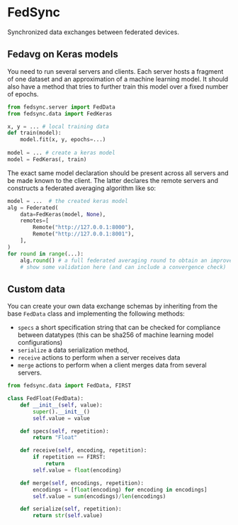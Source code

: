 # FedSync

Synchronized data exchanges between federated devices.

## Fedavg on Keras models
You need to run several servers and clients. Each 
server hosts a fragment of one dataset and an approximation
of a machine learning model. It should also have a method
that tries to further train this model over a fixed number 
of epochs.

```python
from fedsync.server import FedData
from fedsync.data import FedKeras

x, y = ... # local training data
def train(model):
    model.fit(x, y, epochs=...)
    
model = ... # create a keras model
model = FedKeras(, train)
```


The exact same model declaration should be present 
across all servers and
be made known to the client. The latter
declares the remote servers and constructs a federated
averaging algorithm like so:

```python
model = ...  # the created keras model
alg = Federated(
    data=FedKeras(model, None),
    remotes=[
        Remote("http://127.0.0.1:8000"),
        Remote("http://127.0.0.1:8001"),
    ],
)
for round in range(...):
    alg.round() # a full federated averaging round to obtain an improved model
    # show some validation here (and can include a convergence check)
```


## Custom data

You can create your own data exchange schemas
by inheriting from the base `FedData` class and
implementing the following methods:
- `specs` a short specification string that can be checked for compliance between datatypes (this can be sha256 of machine learning model configurations)
- `serialize` a data serialization method,
- `receive` actions to perform when a server receives data 
- `merge` actions to perform when a client merges data from several servers.

```python
from fedsync.data import FedData, FIRST

class FedFloat(FedData):
    def __init__(self, value):
        super().__init__()
        self.value = value

    def specs(self, repetition):
        return "Float"

    def receive(self, encoding, repetition):
        if repetition == FIRST:
            return
        self.value = float(encoding)

    def merge(self, encodings, repetition):
        encodings = [float(encoding) for encoding in encodings]
        self.value = sum(encodings)/len(encodings)

    def serialize(self, repetition):
        return str(self.value)
```